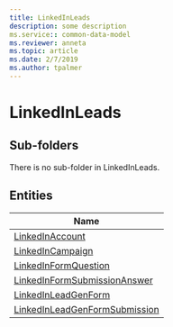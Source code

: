 ```yaml
---
title: LinkedInLeads
description: some description
ms.service:: common-data-model
ms.reviewer: anneta
ms.topic: article
ms.date: 2/7/2019
ms.author: tpalmer
---
```


# LinkedInLeads

## Sub-folders

There is no sub-folder in LinkedInLeads.


## Entities

|Name|
|---|
|[LinkedInAccount](LinkedInAccount.md)|
|[LinkedInCampaign](LinkedInCampaign.md)|
|[LinkedInFormQuestion](LinkedInFormQuestion.md)|
|[LinkedInFormSubmissionAnswer](LinkedInFormSubmissionAnswer.md)|
|[LinkedInLeadGenForm](LinkedInLeadGenForm.md)|
|[LinkedInLeadGenFormSubmission](LinkedInLeadGenFormSubmission.md)|
